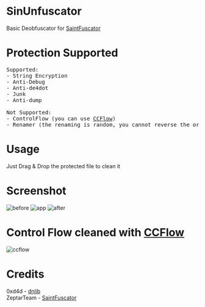 # SinUnfuscator
Basic Deobfuscator for <a href="https://github.com/ZeptarTeam/SaintFuscator">SaintFuscator</a>

# Protection Supported
<pre>
Supported:
- String Encryption
- Anti-Debug
- Anti-de4dot
- Junk
- Anti-dump

Not Supported:
- ControlFlow (you can use <a href="https://github.com/miso-xyz/CCFlow">CCFlow</a>)
- Renamer (the renaming is random, you cannot reverse the original name)
</pre>

# Usage
Just Drag & Drop the protected file to clean it

# Screenshot
![before](https://i.imgur.com/pm5Z2WW.png)
![app](https://i.imgur.com/rZpii5W.png)
![after](https://i.imgur.com/dvMgYSr.png)

# Control Flow cleaned with <a href="https://github.com/miso-xyz/CCFlow">CCFlow</a>
![ccflow](https://i.imgur.com/zFBBFHe.png)

# Credits
0xd4d - <a href="https://github.com/0xd4d/dnlib">dnlib</a></br>
ZeptarTeam - <a href="https://github.com/ZeptarTeam/SaintFuscator">SaintFuscator</a>
